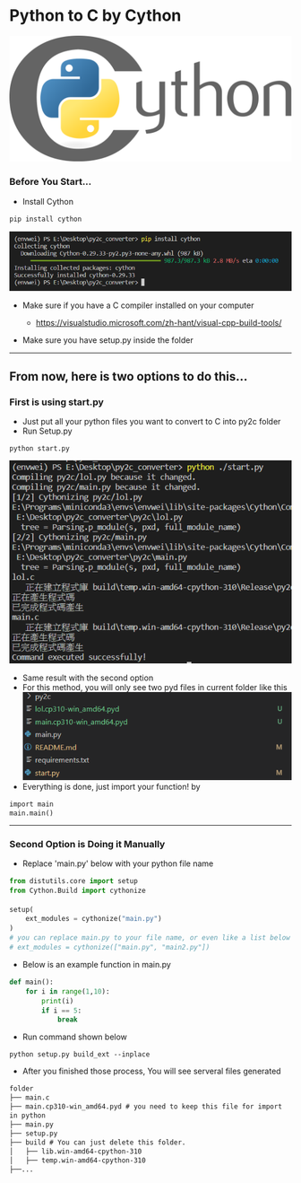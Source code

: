 # Python to C by Cython

![image](pic\Cython-logo.svg.png)

### Before You Start...

- Install Cython

```python
pip install cython
```
![image](pic\install_cython.png)
- Make sure if you have a C compiler installed on your computer

    - https://visualstudio.microsoft.com/zh-hant/visual-cpp-build-tools/

- Make sure you have setup.py inside the folder

---

## From now, here is two options to do this...

### First is using start.py

- Just put all your python files you want to convert to C into py2c folder
- Run Setup.py

```shell
python start.py
```
![Alt text](pic\option_1.png)
- Same result with the second option
- For this method, you will only see two pyd files in current folder like this
![image](pic\option_1_result.png)
- Everything is done, just import your function! by
```
import main
main.main()
```
---

### Second Option is Doing it Manually

- Replace 'main.py' below with your python file name

```python
from distutils.core import setup
from Cython.Build import cythonize

setup(
    ext_modules = cythonize("main.py")
)
# you can replace main.py to your file name, or even like a list below
# ext_modules = cythonize(["main.py", "main2.py"])
```

- Below is an example function in main.py
```python
def main():
    for i in range(1,10):
        print(i)
        if i == 5:
            break
```

- Run command shown below

```shell
python setup.py build_ext --inplace
```

- After you finished those process, You will see serveral files generated

```
folder
├── main.c
├── main.cp310-win_amd64.pyd # you need to keep this file for import in python
├── main.py
├── setup.py
├── build # You can just delete this folder.
│   ├── lib.win-amd64-cpython-310
│   ├── temp.win-amd64-cpython-310
├──...
```
